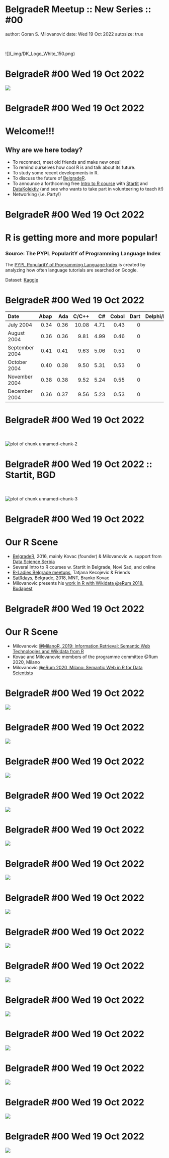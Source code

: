 BelgradeR Meetup :: New Series :: #00
========================================================
author: Goran S. Milovanović
date: Wed 19 Oct 2022
autosize: true
<p>&nbsp;</p>
![](_img/DK_Logo_White_150.png)

BelgradeR #00 Wed 19 Oct 2022
========================================================

![](_img/BelgradeR_Oct2022_Meetup.png)

BelgradeR #00 Wed 19 Oct 2022
========================================================

# Welcome!!!

## Why are we here today?

- To reconnect, meet old friends and make new ones!
- To remind ourselves how cool R is and talk about its future.
- To study some recent developments in R.
- To discuss the future of [BelgradeR](https://www.meetup.com/belgrader).
- To announce a forthcoming free [Intro to R course](http://datakolektiv.com/app_direct/uvodr) with [Startit](https://startit.rs) and [DataKolektiv](http://www.datakolektiv.com/app_direct/DataKolektivServer) (and see who wants to take part in volunteering to teach it!)
- Networking (i.e. Party!)


BelgradeR #00 Wed 19 Oct 2022
========================================================

# R is getting more and more popular!

### Source: The PYPL PopularitY of Programming Language Index

The [PYPL PopularitY of Programming Language Index](https://pypl.github.io/PYPL.html) is created by analyzing how often language tutorials are searched on Google.

Dataset: [Kaggle](https://www.kaggle.com/datasets/muhammadkhalid/most-popular-programming-languages-since-2004)

BelgradeR #00 Wed 19 Oct 2022
========================================================


|Date           | Abap|  Ada| C/C++|   C#| Cobol| Dart| Delphi/Pascal| Go| Groovy|
|:--------------|----:|----:|-----:|----:|-----:|----:|-------------:|--:|------:|
|July 2004      | 0.34| 0.36| 10.08| 4.71|  0.43|    0|          2.82|  0|   0.03|
|August 2004    | 0.36| 0.36|  9.81| 4.99|  0.46|    0|          2.67|  0|   0.07|
|September 2004 | 0.41| 0.41|  9.63| 5.06|  0.51|    0|          2.65|  0|   0.08|
|October 2004   | 0.40| 0.38|  9.50| 5.31|  0.53|    0|          2.77|  0|   0.09|
|November 2004  | 0.38| 0.38|  9.52| 5.24|  0.55|    0|          2.76|  0|   0.07|
|December 2004  | 0.36| 0.37|  9.56| 5.23|  0.53|    0|          2.77|  0|   0.09|

BelgradeR #00 Wed 19 Oct 2022
========================================================

<p>&nbsp;</p>

![plot of chunk unnamed-chunk-2](BelgradeR_00-figure/unnamed-chunk-2-1.png)

BelgradeR #00 Wed 19 Oct 2022 :: Startit, BGD
========================================================

<p>&nbsp;</p>

![plot of chunk unnamed-chunk-3](BelgradeR_00-figure/unnamed-chunk-3-1.png)

BelgradeR #00 Wed 19 Oct 2022
========================================================

# Our R Scene

- [BelgradeR](https://www.meetup.com/belgrader/), 2016, mainly Kovac (founder) & Milovanovic w. support from [Data Science Serbia](https://datascience.rs/)
- Several Intro to R courses w. Startit in Belgrade, Novi Sad, and online
- [R-Ladies Belgrade meetups](https://www.meetup.com/rladies-belgrade/), Tatjana Kecojevic & Friends
- [SatRdays](https://belgrade2018.satrdays.org/), Belgrade, 2018, MNT, Branko Kovac
- Milovanovic presents his [work in R with Wikidata @eRum 2018, Budapest](https://www.youtube.com/watch?v=R4dKyqNyrL8)

BelgradeR #00 Wed 19 Oct 2022
========================================================

# Our R Scene

- Milovanovic [@MilanoR, 2019: Information Retrieval: Semantic Web Technologies and Wikidata from R](https://github.com/datakolektiv/MilanoR2019)
- Kovac and Milovanovic members of the programme committee @Rum 2020, Milano
- Milovanovic [@eRum 2020, Milano: Semantic Web in R for Data Scientists](https://github.com/datakolektiv/e-Rum2020_SemanticWeb)


BelgradeR #00 Wed 19 Oct 2022
========================================================

![](_img/StartitGoran.jpg)

BelgradeR #00 Wed 19 Oct 2022
========================================================

![](_img/IntroR-Startit-1.jpg)

BelgradeR #00 Wed 19 Oct 2022
========================================================

![](_img/BelgradeR_1.jpeg)

BelgradeR #00 Wed 19 Oct 2022
========================================================

![](_img/BelgradeR_2.jpeg)

BelgradeR #00 Wed 19 Oct 2022
========================================================

![](_img/BelgradeR_3.jpeg)


BelgradeR #00 Wed 19 Oct 2022
========================================================

![](_img/R-Ladies_Meetup_20190911_1.jpg)

BelgradeR #00 Wed 19 Oct 2022
========================================================

![](_img/DubaiBrankoGoran.jpg)

BelgradeR #00 Wed 19 Oct 2022
========================================================

![](_img/BelgradeR_4.jpeg)

BelgradeR #00 Wed 19 Oct 2022
========================================================

![](_img/NoviSad.jpg)

BelgradeR #00 Wed 19 Oct 2022
========================================================

![](_img/eRumBudapest.jpg)

BelgradeR #00 Wed 19 Oct 2022
========================================================

![](_img/BelgradeR_5.jpeg)

BelgradeR #00 Wed 19 Oct 2022
========================================================

![](_img/milanoR.png)

BelgradeR #00 Wed 19 Oct 2022
========================================================

![](_img/BelgradeR_6.jpeg)


BelgradeR #00 Wed 19 Oct 2022
========================================================

![](_img/BelgradeR_7.jpeg)






